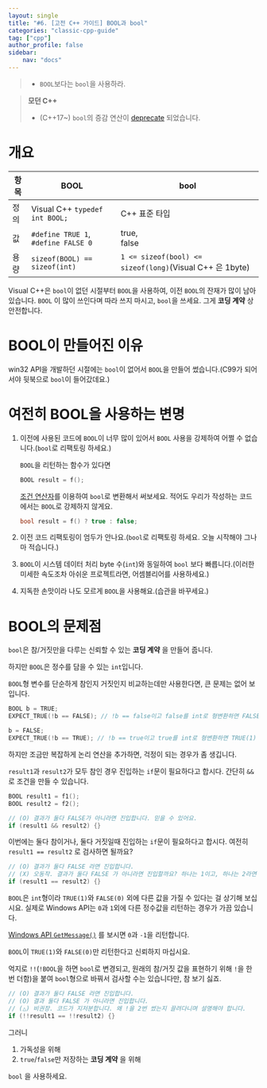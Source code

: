 ```yaml
---
layout: single
title: "#6. [고전 C++ 가이드] BOOL과 bool"
categories: "classic-cpp-guide"
tag: ["cpp"]
author_profile: false
sidebar: 
    nav: "docs"
---
```


> * `BOOL`보다는 `bool`을 사용하라.

> **모던 C++**
> * (C++17~) `bool`의 증감 연산이 [deprecate](https://tango1202.github.io/mordern-cpp/mordern-cpp-preview/#deprecateremove) 되었습니다.

# 개요

|항목|BOOL|bool|
|--|--|--|
|정의|Visual C++ `typedef int BOOL;`|C++ 표준 타입|
|값|`#define TRUE 1`,<br/>`#define FALSE 0`| true,<br/>false|
|용량|`sizeof(BOOL) == sizeof(int)`|`1 <= sizeof(bool) <= sizeof(long)`(Visual C++ 은 1byte)|

Visual C++은 `bool`이 없던 시절부터 `BOOL`을 사용하여, 이전 `BOOL`의 잔재가 많이 남아 있습니다. `BOOL` 이 많이 쓰인다며 따라 쓰지 마시고, `bool`을 쓰세요. 그게 **코딩 계약** 상 안전합니다.

# BOOL이 만들어진 이유

win32 API을 개발하던 시절에는  `bool`이 없어서 `BOOL`을 만들어 썼습니다.(C99가 되어서야 뒷북으로 `bool`이 들어갔데요.)

# 여전히 BOOL을 사용하는 변명

1. 이전에 사용된 코드에 `BOOL`이 너무 많이 있어서 `BOOL` 사용을 강제하여 어쩔 수 없습니다.(`bool`로 리팩토링 하세요.)
    
    `BOOL`을 리턴하는 함수가 있다면
    
    ```cpp
    BOOL result = f();
    ```

    [조건 연산자](https://tango1202.github.io/classic-cpp-guide/classic-cpp-guide-operators/#%EC%A1%B0%EA%B1%B4-%EC%97%B0%EC%82%B0%EC%9E%90)를 이용하여 `bool`로 변환해서 써보세요. 적어도 우리가 작성하는 코드에서는 `BOOL`로 강제하지 않게요.

    ```cpp
    bool result = f() ? true : false;
    ```

2. 이전 코드 리팩토링이 엄두가 안나요.(`bool`로 리팩토링 하세요. 오늘 시작해야 그나마 적습니다.)
3. `BOOL`이 시스템 데이터 처리 byte 수(`int`)와 동일하여 `bool` 보다 빠릅니다.(이러한 미세한 속도조차 아쉬운 프로젝트라면, 어셈블리어를 사용하세요.)
4. 지독한 손맛이라 나도 모르게 `BOOL`을 사용해요.(습관을 바꾸세요.)

# BOOL의 문제점

`bool`은 참/거짓만을 다루는 신뢰할 수 있는 **코딩 계약** 을 만들어 줍니다. 

하지만 `BOOL`은 정수를 담을 수 있는 `int`입니다.

`BOOL`형 변수를 단순하게 참인지 거짓인지 비교하는데만 사용한다면, 큰 문제는 없어 보입니다.

```cpp
BOOL b = TRUE;
EXPECT_TRUE(!b == FALSE); // !b == false이고 false를 int로 형변환하면 FALSE(0)

b = FALSE;
EXPECT_TRUE(!b == TRUE); // !b == true이고 true를 int로 형변환하면 TRUE(1)
```

하지만 조금만 복잡하게 논리 연산을 추가하면, 걱정이 되는 경우가 좀 생깁니다.

`result1`과 `result2`가 모두 참인 경우 진입하는 `if`문이 필요하다고 합시다. 간단히 `&&` 로 조건을 만들 수 있습니다.

```cpp
BOOL result1 = f1();
BOOL result2 = f2();

// (O) 결과가 둘다 FALSE가 아니라면 진입합니다. 믿을 수 있어요.
if (result1 && result2) {}
```

이번에는 둘다 참이거나, 둘다 거짓일때 진입하는 `if`문이 필요하다고 합시다. 여전히 `result1 == result2` 로 검사하면 될까요?

```cpp
// (O) 결과가 둘다 FALSE 라면 진입합니다.
// (X) 오동작. 결과가 둘다 FALSE 가 아니라면 진입할까요? 하나는 1이고, 하나는 2라면 진입 못합니다.
if (result1 == result2) {}
```

`BOOL`은 `int`형이라 `TRUE(1)`와 `FALSE(0)` 외에 다른 값을 가질 수 있다는 걸 상기해 보십시요. 실제로 Windows API는 `0`과 `1`외에 다른 정수값을 리턴하는 경우가 가끔 있습니다.

[Windows API `GetMessage()`](https://learn.microsoft.com/en-us/windows/win32/api/winuser/nf-winuser-getmessage) 를 보시면 `0`과 `-1`을 리턴합니다.

`BOOL`이 `TRUE(1)`와 `FALSE(0)`만 리턴한다고 신뢰하지 마십시요.

억지로 `!!`(`!BOOL`을 하면 `bool`로 변경되고, 원래의 참/거짓 값을 표현하기 위해 `!`을 한번 더함)을 붙여 `bool`형으로 바꿔서 검사할 수는 있습니다만, 참 보기 싫죠. 

```cpp
// (O) 결과가 둘다 FALSE 라면 진입합니다.
// (O) 결과 둘다 FALSE 가 아니라면 진입합니다.
// (△) 비권장. 코드가 지저분합니다. 왜 !을 2번 썼는지 끌려다니며 설명해야 합니다.
if (!!result1 == !!result2) {}
```

그러니 

1. 가독성을 위해
2. `true`/`false`만 저장하는 **코딩 계약** 을 위해

`bool` 을 사용하세요.
